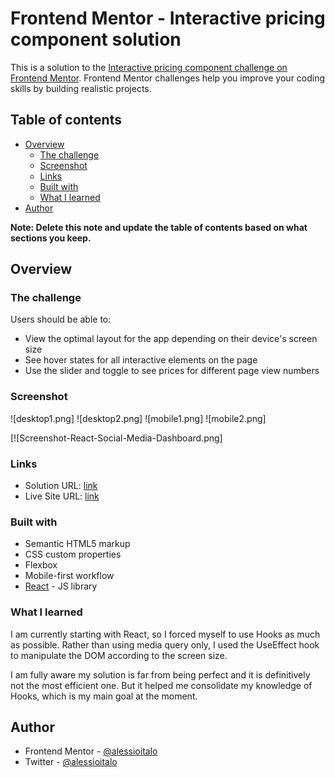 # Frontend Mentor - Interactive pricing component solution

This is a solution to the [Interactive pricing component challenge on Frontend Mentor](https://www.frontendmentor.io/challenges/interactive-pricing-component-t0m8PIyY8). Frontend Mentor challenges help you improve your coding skills by building realistic projects. 

## Table of contents

- [Overview](#overview)
  - [The challenge](#the-challenge)
  - [Screenshot](#screenshot)
  - [Links](#links)
  - [Built with](#built-with)
  - [What I learned](#what-i-learned)
- [Author](#author)

**Note: Delete this note and update the table of contents based on what sections you keep.**

## Overview

### The challenge

Users should be able to:

- View the optimal layout for the app depending on their device's screen size
- See hover states for all interactive elements on the page
- Use the slider and toggle to see prices for different page view numbers

### Screenshot

![desktop1.png]
![desktop2.png]
![mobile1.png]
![mobile2.png]

[![Screenshot-React-Social-Media-Dashboard.png]
### Links

- Solution URL: [link](https://www.frontendmentor.io/solutions/reactinteractivepricingcomponent-F3p5K3ZKx)
- Live Site URL: [link](https://react-interactive-pricing-component.vercel.app/)

### Built with

- Semantic HTML5 markup
- CSS custom properties
- Flexbox
- Mobile-first workflow
- [React](https://reactjs.org/) - JS library

### What I learned

I am currently starting with React, so I forced myself to use Hooks as much as possible. Rather than using media query only, I used the UseEffect hook to manipulate the DOM according to the screen size.

I am fully aware my solution is far from being perfect and it is definitively not the most efficient one. But it helped me consolidate my knowledge of Hooks, which is my main goal at the moment.

## Author

- Frontend Mentor - [@alessioitalo](https://www.frontendmentor.io/profile/alessioitalo)
- Twitter - [@alessioitalo](https://www.twitter.com/alessioitalo)



